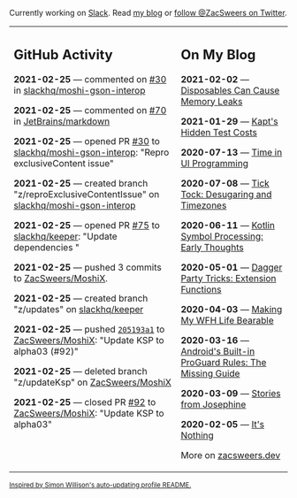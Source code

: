 Currently working on [Slack](https://slack.com/). Read [my blog](https://zacsweers.dev/) or [follow @ZacSweers on Twitter](https://twitter.com/ZacSweers).

<table><tr><td valign="top" width="60%">

## GitHub Activity
<!-- githubActivity starts -->
**2021-02-25** — commented on [#30](https://github.com/slackhq/moshi-gson-interop/pull/30#issuecomment-785751642) in [slackhq/moshi-gson-interop](https://api.github.com/repos/slackhq/moshi-gson-interop)

**2021-02-25** — commented on [#70](https://github.com/JetBrains/markdown/issues/70#issuecomment-785746184) in [JetBrains/markdown](https://api.github.com/repos/JetBrains/markdown)

**2021-02-25** — opened PR [#30](https://api.github.com/repos/slackhq/moshi-gson-interop/pulls/30) to [slackhq/moshi-gson-interop](https://api.github.com/repos/slackhq/moshi-gson-interop): "Repro exclusiveContent issue"

**2021-02-25** — created branch "z/reproExclusiveContentIssue" on [slackhq/moshi-gson-interop](https://api.github.com/repos/slackhq/moshi-gson-interop)

**2021-02-25** — opened PR [#75](https://api.github.com/repos/slackhq/keeper/pulls/75) to [slackhq/keeper](https://api.github.com/repos/slackhq/keeper): "Update dependencies "

**2021-02-25** — pushed 3 commits to [ZacSweers/MoshiX](https://api.github.com/repos/ZacSweers/MoshiX).

**2021-02-25** — created branch "z/updates" on [slackhq/keeper](https://api.github.com/repos/slackhq/keeper)

**2021-02-25** — pushed [`205193a1`](https://github.com/ZacSweers/MoshiX/commit/205193a182c963b019665cbec1d1eda10a48371c) to [ZacSweers/MoshiX](https://api.github.com/repos/ZacSweers/MoshiX): "Update KSP to alpha03 (#92)"

**2021-02-25** — deleted branch "z/updateKsp" on [ZacSweers/MoshiX](https://api.github.com/repos/ZacSweers/MoshiX)

**2021-02-25** — closed PR [#92](https://api.github.com/repos/ZacSweers/MoshiX/pulls/92) to [ZacSweers/MoshiX](https://api.github.com/repos/ZacSweers/MoshiX): "Update KSP to alpha03"
<!-- githubActivity ends -->
</td><td valign="top" width="40%">

## On My Blog
<!-- blog starts -->
**2021-02-02** — [Disposables Can Cause Memory Leaks](https://www.zacsweers.dev/disposables-can-cause-memory-leaks/)

**2021-01-29** — [Kapt's Hidden Test Costs](https://www.zacsweers.dev/kapts-hidden-test-costs/)

**2020-07-13** — [Time in UI Programming](https://www.zacsweers.dev/time-in-ui/)

**2020-07-08** — [Tick Tock: Desugaring and Timezones](https://www.zacsweers.dev/ticktock-desugaring-timezones/)

**2020-06-11** — [Kotlin Symbol Processing: Early Thoughts](https://www.zacsweers.dev/kotlin-symbol-processor-early-thoughts/)

**2020-05-01** — [Dagger Party Tricks: Extension Functions](https://www.zacsweers.dev/dagger-party-tricks-extension-functions/)

**2020-04-03** — [Making My WFH Life Bearable](https://www.zacsweers.dev/making-wfh-life-bearable/)

**2020-03-16** — [Android's Built-in ProGuard Rules: The Missing Guide](https://www.zacsweers.dev/android-proguard-rules/)

**2020-03-09** — [Stories from Josephine](https://www.zacsweers.dev/stories-from-josephine/)

**2020-02-05** — [It's Nothing](https://www.zacsweers.dev/its-nothing/)
<!-- blog ends -->
More on [zacsweers.dev](https://zacsweers.dev/)
</td></tr></table>

<sub><a href="https://simonwillison.net/2020/Jul/10/self-updating-profile-readme/">Inspired by Simon Willison's auto-updating profile README.</a></sub>